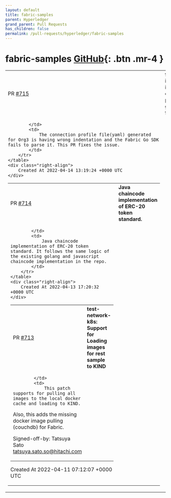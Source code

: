 ```yaml
---
layout: default
title: fabric-samples
parent: Hyperledger
grand_parent: Pull Requests
has_children: false
permalink: /pull-requests/hyperledger/fabric-samples
---
```


# fabric-samples <span class="fs-3 right-align">[GitHub](https://github.com/hyperledger/fabric-samples){: .btn .mr-4 }</span>


<div>
    <table>
        <tr>
            <td>
                PR <a href="https://github.com/hyperledger/fabric-samples/pull/715" class=".btn">#715</a>
            </td>
            <td>
                <b>
                    fix wrong indentationin in the connection profile  generated for Org 3
                </b>
            </td>
        </tr>
        <tr>
            <td>
                
            </td>
            <td>
                The connection profile file(yaml) generated for Org3 is having wrong indentation and the Fabric Go SDK fails to parse it. This PR fixes the issue.
            </td>
        </tr>
    </table>
    <div class="right-align">
        Created At 2022-04-14 13:19:24 +0000 UTC
    </div>
</div>

<div>
    <table>
        <tr>
            <td>
                PR <a href="https://github.com/hyperledger/fabric-samples/pull/714" class=".btn">#714</a>
            </td>
            <td>
                <b>
                    Java chaincode implementation of ERC-20 token standard.
                </b>
            </td>
        </tr>
        <tr>
            <td>
                
            </td>
            <td>
                Java chaincode implementation of ERC-20 token standard. It follows the same logic of the existing golang and javascript chaincode implementation in the repo.
            </td>
        </tr>
    </table>
    <div class="right-align">
        Created At 2022-04-13 17:20:32 +0000 UTC
    </div>
</div>

<div>
    <table>
        <tr>
            <td>
                PR <a href="https://github.com/hyperledger/fabric-samples/pull/713" class=".btn">#713</a>
            </td>
            <td>
                <b>
                    test-network-k8s: Support for Loading images for rest sample to KIND
                </b>
            </td>
        </tr>
        <tr>
            <td>
                
            </td>
            <td>
                This patch supports for pulling all images to the local docker cache and loading to KIND.

Also, this adds the missing docker image pulling (couchdb) for Fabric.

Signed-off-by: Tatsuya Sato <tatsuya.sato.so@hitachi.com>
            </td>
        </tr>
    </table>
    <div class="right-align">
        Created At 2022-04-11 07:12:07 +0000 UTC
    </div>
</div>


